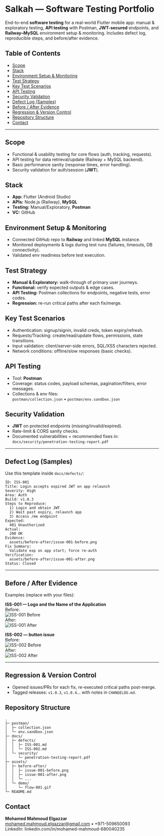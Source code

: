 # Salkah — Software Testing Portfolio

End-to-end **software testing** for a real-world Flutter mobile app: manual & exploratory testing, **API testing** with Postman, **JWT-secured** endpoints, and **Railway–MySQL** environment setup & monitoring. Includes defect log, reproducible steps, and before/after evidence.

## Table of Contents
- [Scope](#scope)
- [Stack](#stack)
- [Environment Setup & Monitoring](#environment-setup--monitoring)
- [Test Strategy](#test-strategy)
- [Key Test Scenarios](#key-test-scenarios)
- [API Testing](#api-testing)
- [Security Validation](#security-validation)
- [Defect Log (Samples)](#defect-log-samples)
- [Before / After Evidence](#before--after-evidence)
- [Regression & Version Control](#regression--version-control)
- [Repository Structure](#repository-structure)
- [Contact](#contact)

---

## Scope
- Functional & usability testing for core flows (auth, tracking, requests).
- API testing for data retrieval/update (Railway + MySQL backend).
- Basic performance sanity (response times, error handling).
- Security validation for auth/session (**JWT**).

## Stack
- **App:** Flutter (Android Studio)
- **APIs:** Node.js (Railway), **MySQL**
- **Testing:** Manual/Exploratory, **Postman**
- **VC:** GitHub

## Environment Setup & Monitoring
- Connected GitHub repo to **Railway** and linked **MySQL** instance.
- Monitored deployments & logs during test runs (failures, timeouts, DB connectivity).
- Validated env readiness before test execution.

## Test Strategy
- **Manual & Exploratory:** walk-through of primary user journeys.
- **Functional:** verify expected outputs & edge cases.
- **API Testing:** Postman collections for endpoints, negative tests, error codes.
- **Regression:** re-run critical paths after each fix/merge.

## Key Test Scenarios
- Authentication: signup/signin, invalid creds, token expiry/refresh.
- Requests/Tracking: create/read/update flows, permissions, state transitions.
- Input validation: client/server-side errors, SQL/XSS characters rejected.
- Network conditions: offline/slow responses (basic checks).

## API Testing
- Tool: **Postman**  
- Coverage: status codes, payload schemas, pagination/filters, error messages.
- Collections & env files:  
  `postman/collection.json` • `postman/env.sandbox.json`

## Security Validation
- **JWT** on protected endpoints (missing/invalid/expired).
- Rate-limit & CORS sanity checks.
- Documented vulnerabilities + recommended fixes in:  
  `docs/security/penetration-testing-report.pdf`

---

## Defect Log (Samples)
Use this template inside `docs/defects/`:

```
ID: ISS-001
Title: Login accepts expired JWT on app relaunch
Severity: High
Area: Auth
Build: v1.0.3
Steps to Reproduce:
  1) Login and obtain JWT
  2) Wait past expiry, relaunch app
  3) Access /me endpoint
Expected:
  401 Unauthorized
Actual:
  200 OK
Evidence:
  assets/before-after/issue-001-before.png
Fix Summary:
  Validate exp on app start; force re-auth
Verification:
  assets/before-after/issue-001-after.png
Status: Closed
```

---

## Before / After Evidence
Examples (replace with your files):

**ISS-001 — Logo and the Name of the Application**  
Before:  
![ISS-001 Before]([assets/before-after/issue-001-Before.jpg](https://github.com/MohamedMahmoudAliElgazzar/Salkah-Software-Testing/blob/main/assets/before-after/ISS-001%20Before.jpg))  
After:  
![ISS-001 After]([assets/before-after/issue-001-After.jpg](https://github.com/MohamedMahmoudAliElgazzar/Salkah-Software-Testing/blob/main/assets/before-after/ISS-001%20After.jpg))

**ISS-002 — button issue**  
Before:  
![ISS-002 Before]([assets/before-after/issue-002-Before.jpg](https://github.com/MohamedMahmoudAliElgazzar/Salkah-Software-Testing/blob/main/assets/before-after/ISS-002%20Before.jpg))  
After:  
![ISS-002 After]([assets/before-after/issue-002-After.jpg](https://github.com/MohamedMahmoudAliElgazzar/Salkah-Software-Testing/blob/main/assets/before-after/ISS-002%20After.jpg))

---

## Regression & Version Control
- Opened issues/PRs for each fix, re-executed critical paths post-merge.
- Tagged releases: `v1.0.3`, `v1.0.4`… with notes in `CHANGELOG.md`.

## Repository Structure
```
.
├─ postman/
│  ├─ collection.json
│  └─ env.sandbox.json
├─ docs/
│  ├─ defects/
│  │  ├─ ISS-001.md
│  │  └─ ISS-002.md
│  └─ security/
│     └─ penetration-testing-report.pdf
├─ assets/
│  ├─ before-after/
│  │  ├─ issue-001-before.png
│  │  ├─ issue-001-after.png
│  │  └─ ...
│  └─ demo/
│     └─ flow-001.gif
└─ README.md
```

## Contact
**Mohamed Mahmoud Elgazzar**  
mohamed.mahmoud.elgazzar@gmail.com • +971-509650093  
LinkedIn: linkedin.com/in/mohamed-mahmoud-680040235
